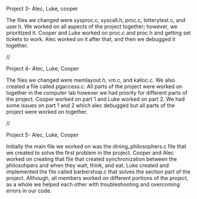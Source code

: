 Project 3- Alec, Luke, cooper

The files we changed were sysproc.c, syscall.h, proc.c, lotterytest.c, and user.h.
We worked on all aspects of the project together; however, we prioritized it. Cooper and Luke worked on proc.c and proc.h and getting set tickets to work. Alec worked on it after that, and then we debugged it together.

//

Project 4- Alec, Luke, Cooper

The files we changed were memlayout.h, vm.c, and kalloc.c. We also created a file called pgaccess.c.
All parts of the project were worked on together in the computer lab however we had priority for different parts of the project. Cooper worked on part 1 and Luke worked on part 2. We had some issues on part 1 and 2 which alec debugged but all parts of the project were worked on together.

//

Project 5- Alec, Luke, Cooper

Initially the main file we worked on was the dining_philosophers.c file that we created to solve the first problem in the project. Cooper and Alec worked on creating that file that created synchronization between the philosohpers and when they wait, think, and eat. Luke created and implemented the file called barbershop.c that solves the section part of the project. Although, all members worked on different portions of the project, as a whole we helped each other with troubleshooting and overcoming errors in our code.

